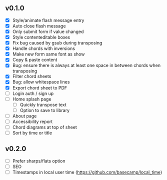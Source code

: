 ## v0.1.0
- [x] Style/animate flash message entry
- [x] Auto close flash message
- [x] Only submit form if value changed
- [x] Style contenteditable boxes
- [x] Fix bug caused by gsub during transposing
- [x] Handle chords with inversions
- [x] Make new form same font as show
- [x] Copy & paste content
- [x] Bug: ensure there is always at least one space in between chords when transposing
- [x] Filter chord sheets
- [x] Bug: allow whitespace lines
- [x] Export chord sheet to PDF
- [ ] Login auth / sign up
- [ ] Home splash page
  - [ ] Quickly transpose text
  - [ ] Option to save to library
- [ ] About page
- [ ] Accessibility report
- [ ] Chord diagrams at top of sheet
- [ ] Sort by time or title

## v0.2.0
- [ ] Prefer sharps/flats option
- [ ] SEO
- [ ] Timestamps in local user time (https://github.com/basecamp/local_time)